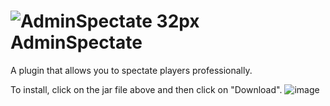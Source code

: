 # ![AdminSpectate 32px](https://user-images.githubusercontent.com/106276172/170436339-1b2d3955-e938-4220-88ef-b4a113fffbda.png) AdminSpectate
A plugin that allows you to spectate players professionally.

To install, click on the jar file above and then click on "Download".
![image](https://user-images.githubusercontent.com/106276172/170436802-3ac856fc-ed49-448b-8a2e-ef695f9b7383.png)
